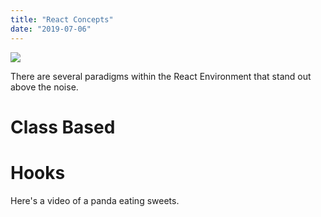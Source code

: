 ```yaml
---
title: "React Concepts"
date: "2019-07-06"
---
```

<img src="https://images.unsplash.com/photo-1545670723-196ed0954986?ixlib=rb-1.2.1&ixid=eyJhcHBfaWQiOjEyMDd9&auto=format&fit=crop&w=1052&q=80"/>

There are several paradigms within the React Environment that stand out above the noise.
# Class Based

# Hooks

Here's a video of a panda eating sweets.



